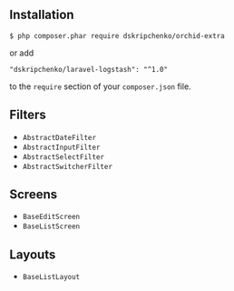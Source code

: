 ## Installation

```
$ php composer.phar require dskripchenko/orchid-extra
```

or add

```
"dskripchenko/laravel-logstash": "^1.0"
```

to the ```require``` section of your `composer.json` file.

## Filters

* `AbstractDateFilter`
* `AbstractInputFilter`
* `AbstractSelectFilter`
* `AbstractSwitcherFilter`

## Screens

* `BaseEditScreen`
* `BaseListScreen`

## Layouts

* `BaseListLayout`
